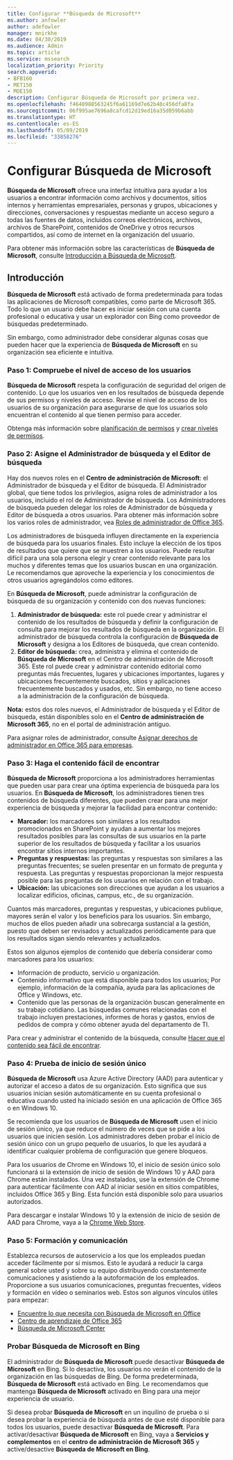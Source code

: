 ```yaml
---
title: Configurar **Búsqueda de Microsoft**
ms.author: anfowler
author: adefowler
manager: mnirkhe
ms.date: 04/30/2019
ms.audience: Admin
ms.topic: article
ms.service: mssearch
localization_priority: Priority
search.appverid:
- BFB160
- MET150
- MOE150
description: Configurar Búsqueda de Microsoft por primera vez.
ms.openlocfilehash: f4648988563245f6a61169d7e62b48c456dfa8fa
ms.sourcegitcommit: 06f995ae7696a8cafcd12d19ed16a35d059b6abb
ms.translationtype: HT
ms.contentlocale: es-ES
ms.lasthandoff: 05/09/2019
ms.locfileid: "33858276"
---
```

# <a name="set-up-microsoft-search"></a>Configurar Búsqueda de Microsoft

**Búsqueda de Microsoft** ofrece una interfaz intuitiva para ayudar a los usuarios a encontrar información como archivos y documentos, sitios internos y herramientas empresariales, personas y grupos, ubicaciones y direcciones, conversaciones y respuestas mediante un acceso seguro a todas las fuentes de datos, incluidos correos electrónicos, archivos, archivos de SharePoint, contenidos de OneDrive y otros recursos compartidos, así como de internet en la organización del usuario.

Para obtener más información sobre las características de **Búsqueda de Microsoft**, consulte [Introducción a Búsqueda de Microsoft](overview-microsoft-search.md).

## <a name="get-started"></a>Introducción

**Búsqueda de Microsoft** está activado de forma predeterminada para todas las aplicaciones de Microsoft compatibles, como parte de Microsoft 365. Todo lo que un usuario debe hacer es iniciar sesión con una cuenta profesional o educativa y usar un explorador con Bing como proveedor de búsquedas predeterminado.

Sin embargo, como administrador debe considerar algunas cosas que pueden hacer que la experiencia de **Búsqueda de Microsoft** en su organización sea eficiente e intuitiva.

### <a name="step-1-check-access-level-of-your-users"></a>Paso 1: Compruebe el nivel de acceso de los usuarios

**Búsqueda de Microsoft** respeta la configuración de seguridad del origen de contenido. Lo que los usuarios ven en los resultados de búsqueda depende de sus permisos y niveles de acceso. Revise el nivel de acceso de los usuarios de su organización para asegurarse de que los usuarios solo encuentran el contenido al que tienen permiso para acceder.

Obtenga más información sobre [planificación de permisos](https://docs.microsoft.com/es-ES/sharepoint/plan-your-permissions-strategy) y [crear niveles de permisos](https://docs.microsoft.com/es-ES/sharepoint/how-to-create-and-edit-permission-levels).

### <a name="step-2-assign-search-admin-and-search-editor"></a>Paso 2: Asigne el Administrador de búsqueda y el Editor de búsqueda

Hay dos nuevos roles en el **Centro de administración de Microsoft**: el Administrador de búsqueda y el Editor de búsqueda.  El Administrador global, que tiene todos los privilegios, asigna roles de administrador a los usuarios, incluido el rol de Administrador de búsqueda. Los Administradores de búsqueda pueden delegar los roles de Administrador de búsqueda y Editor de búsqueda a otros usuarios. Para obtener más información sobre los varios roles de administrador, vea [Roles de administrador de Office 365](https://docs.microsoft.com/office365/admin/add-users/about-admin-roles?view=o365-worldwide).

Los administradores de búsqueda influyen directamente en la experiencia de búsqueda para los usuarios finales. Esto incluye la elección de los tipos de resultados que quiere que se muestren a los usuarios. Puede resultar difícil para una sola persona elegir y crear contenido relevante para los muchos y diferentes temas que los usuarios buscan en una organización. Le recomendamos que aproveche la experiencia y los conocimientos de otros usuarios agregándolos como editores. 

En **Búsqueda de Microsoft**, puede administrar la configuración de búsqueda de su organización y contenido con dos nuevas funciones:
1. **Administrador de búsqueda:** este rol puede crear y administrar el contenido de los resultados de búsqueda y definir la configuración de consulta para mejorar los resultados de búsqueda en la organización. El administrador de búsqueda controla la configuración de **Búsqueda de Microsoft** y designa a los Editores de búsqueda, que crean contenido.
2. **Editor de búsqueda:** crea, administra y elimina el contenido de **Búsqueda de Microsoft** en el Centro de administración de Microsoft 365. Este rol puede crear y administrar contenido editorial como preguntas más frecuentes, lugares y ubicaciones importantes, lugares y ubicaciones frecuentemente buscados, sitios y aplicaciones frecuentemente buscados y usados, etc. Sin embargo, no tiene acceso a la administración de la configuración de búsqueda.

**Nota:** estos dos roles nuevos, el Administrador de búsqueda y el Editor de búsqueda, están disponibles solo en el **Centro de administración de Microsoft 365**, no en el portal de administración antiguo.

Para asignar roles de administrador, consulte [Asignar derechos de administrador en Office 365 para empresas](https://docs.microsoft.com/en-us/office365/admin/add-users/assign-admin-roles?view=o365-worldwide).

### <a name="step-3-make-content-easy-to-find"></a>Paso 3: Haga el contenido fácil de encontrar 

**Búsqueda de Microsoft** proporciona a los administradores herramientas que pueden usar para crear una óptima experiencia de búsqueda para los usuarios. En **Búsqueda de Microsoft**, los administradores tienen tres contenidos de búsqueda diferentes, que pueden crear para una mejor experiencia de búsqueda y mejorar la facilidad para encontrar contenido:
- **Marcador:** los marcadores son similares a los resultados promocionados en SharePoint y ayudan a aumentar los mejores resultados posibles para las consultas de sus usuarios en la parte superior de los resultados de búsqueda y facilitar a los usuarios encontrar sitios internos importantes. 
- **Preguntas y respuestas:** las preguntas y respuestas son similares a las preguntas frecuentes; se suelen presentar en un formato de pregunta y respuesta. Las preguntas y respuestas proporcionan la mejor respuesta posible para las preguntas de los usuarios en relación con el trabajo.
- **Ubicación:** las ubicaciones son direcciones que ayudan a los usuarios a localizar edificios, oficinas, campus, etc., de su organización. 

Cuantos más marcadores, preguntas y respuestas, y ubicaciones publique, mayores serán el valor y los beneficios para los usuarios. Sin embargo, muchos de ellos pueden añadir una sobrecarga sustancial a la gestión, puesto que deben ser revisados y actualizados periódicamente para que los resultados sigan siendo relevantes y actualizados.

Estos son algunos ejemplos de contenido que debería considerar como marcadores para los usuarios:
- Información de producto, servicio u organización.
- Contenido informativo que está disponible para todos los usuarios; Por ejemplo, información de la compañía, ayuda para las aplicaciones de Office y Windows, etc. 
- Contenido que las personas de la organización buscan generalmente en su trabajo cotidiano. Las búsquedas comunes relacionadas con el trabajo incluyen prestaciones, informes de horas y gastos, envíos de pedidos de compra y cómo obtener ayuda del departamento de TI. 

Para crear y administrar el contenido de la búsqueda, consulte [Hacer que el contenido sea fácil de encontrar](make-content-easy-to-find.md).

### <a name="step-4-test-single-sign-on"></a>Paso 4: Prueba de inicio de sesión único
**Búsqueda de Microsoft** usa Azure Active Directory (AAD) para autenticar y autorizar el acceso a datos de su organización.  Esto significa que sus usuarios inician sesión automáticamente en su cuenta profesional o educativa cuando usted ha iniciado sesión en una aplicación de Office 365 o en Windows 10.

Se recomienda que los usuarios de **Búsqueda de Microsoft** usen el inicio de sesión único, ya que reduce el número de veces que se pide a los usuarios que inicien sesión. Los administradores deben probar el inicio de sesión único con un grupo pequeño de usuarios, lo que les ayudará a identificar cualquier problema de configuración que genere bloqueos. 

Para los usuarios de Chrome en Windows 10, el inicio de sesión único solo funcionará si la extensión de inicio de sesión de Windows 10 y AAD para Chrome están instalados. Una vez instalados, use la extensión de Chrome para autenticar fácilmente con AAD al iniciar sesión en sitios compatibles, incluidos Office 365 y Bing. Esta función está disponible solo para usuarios autorizados. 

Para descargar e instalar Windows 10 y la extensión de inicio de sesión de AAD para Chrome, vaya a la [Chrome Web Store](https://go.microsoft.com/fwlink/?linkid=2090961).

### <a name="step-5-training-and-communication"></a>Paso 5: Formación y comunicación
Establezca recursos de autoservicio a los que los empleados puedan acceder fácilmente por sí mismos. Esto le ayudará a reducir la carga general sobre usted y sobre su equipo distribuyendo constantemente comunicaciones y asistiendo a la autoformación de los empleados. Proporcione a sus usuarios comunicaciones, preguntas frecuentes, vídeos y formación en vídeo o seminarios web. Estos son algunos vínculos útiles para empezar:
- [Encuentre lo que necesita con Búsqueda de Microsoft en Office](https://support.office.com/article/find-what-you-need-with-microsoft-search-in-office-2457d4d8-48a8-4ad4-ab89-5a0657aa8446?ui=en-US&rs=en-US&ad=US)
- [Centro de aprendizaje de Office 365](https://support.office.com/office-training-center)
- 
  [Búsqueda de Microsoft Center](https://support.office.com/en-us/article/-working-title-microsoft-search-center-b8bf5a2c-7515-40a9-9a6a-b8ed382c86bc?ui=en-US&rs=en-US&ad=US)

### <a name="trying-out-microsoft-search-in-bing"></a>Probar **Búsqueda de Microsoft** en Bing 
El administrador de **Búsqueda de Microsoft** puede desactivar **Búsqueda de Microsoft** en Bing. Si lo desactiva, los usuarios no verán el contenido de la organización en las búsquedas de Bing. De forma predeterminada, **Búsqueda de Microsoft** está activado en Bing. Le recomendamos que mantenga **Búsqueda de Microsoft** activado en Bing para una mejor experiencia de usuario. 

Si desea probar **Búsqueda de Microsoft** en un inquilino de prueba o si desea probar la experiencia de búsqueda antes de que esté disponible para todos los usuarios, puede desactivar **Búsqueda de Microsoft**.
Para activar/desactivar **Búsqueda de Microsoft** en Bing, vaya a **Servicios y complementos** en el **centro de administración de Microsoft 365** y active/desactive **Búsqueda de Microsoft en Bing**.
